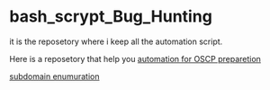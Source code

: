 # bash_scrypt_Bug_Hunting
it is the reposetory where i keep all the automation script.

Here is a reposetory that help you 
[automation for OSCP preparetion](https://github.com/rkhal101/nmapAutomator.git)

[subdomain enumuration](https://github.com/zahin24/bash_scrypt_Bug_Hunting/blob/main/subdomain_enum.sh)
